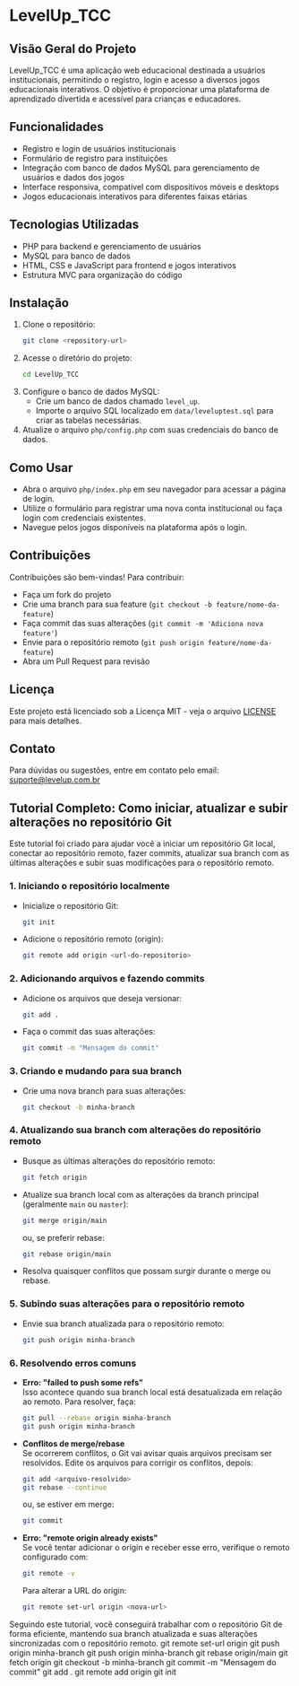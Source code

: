 # LevelUp_TCC

## Visão Geral do Projeto
LevelUp_TCC é uma aplicação web educacional destinada a usuários institucionais, permitindo o registro, login e acesso a diversos jogos educacionais interativos. O objetivo é proporcionar uma plataforma de aprendizado divertida e acessível para crianças e educadores.

## Funcionalidades
- Registro e login de usuários institucionais
- Formulário de registro para instituições
- Integração com banco de dados MySQL para gerenciamento de usuários e dados dos jogos
- Interface responsiva, compatível com dispositivos móveis e desktops
- Jogos educacionais interativos para diferentes faixas etárias

## Tecnologias Utilizadas
- PHP para backend e gerenciamento de usuários
- MySQL para banco de dados
- HTML, CSS e JavaScript para frontend e jogos interativos
- Estrutura MVC para organização do código

## Instalação

1. Clone o repositório:
   ```bash
   git clone <repository-url>
   ```
2. Acesse o diretório do projeto:
   ```bash
   cd LevelUp_TCC
   ```
3. Configure o banco de dados MySQL:
   - Crie um banco de dados chamado `level_up`.
   - Importe o arquivo SQL localizado em `data/leveluptest.sql` para criar as tabelas necessárias.
4. Atualize o arquivo `php/config.php` com suas credenciais do banco de dados.

## Como Usar
- Abra o arquivo `php/index.php` em seu navegador para acessar a página de login.
- Utilize o formulário para registrar uma nova conta institucional ou faça login com credenciais existentes.
- Navegue pelos jogos disponíveis na plataforma após o login.

## Contribuições
Contribuições são bem-vindas! Para contribuir:
- Faça um fork do projeto
- Crie uma branch para sua feature (`git checkout -b feature/nome-da-feature`)
- Faça commit das suas alterações (`git commit -m 'Adiciona nova feature'`)
- Envie para o repositório remoto (`git push origin feature/nome-da-feature`)
- Abra um Pull Request para revisão

## Licença
Este projeto está licenciado sob a Licença MIT - veja o arquivo [LICENSE](LICENSE) para mais detalhes.

## Contato
Para dúvidas ou sugestões, entre em contato pelo email: suporte@levelup.com.br

## Tutorial Completo: Como iniciar, atualizar e subir alterações no repositório Git

Este tutorial foi criado para ajudar você a iniciar um repositório Git local, conectar ao repositório remoto, fazer commits, atualizar sua branch com as últimas alterações e subir suas modificações para o repositório remoto.

### 1. Iniciando o repositório localmente

- Inicialize o repositório Git:
  ```bash
  git init
  ```

- Adicione o repositório remoto (origin):
  ```bash
  git remote add origin <url-do-repositorio>
  ```

### 2. Adicionando arquivos e fazendo commits

- Adicione os arquivos que deseja versionar:
  ```bash
  git add .
  ```

- Faça o commit das suas alterações:
  ```bash
  git commit -m "Mensagem do commit"
  ```

### 3. Criando e mudando para sua branch

- Crie uma nova branch para suas alterações:
  ```bash
  git checkout -b minha-branch
  ```

### 4. Atualizando sua branch com alterações do repositório remoto

- Busque as últimas alterações do repositório remoto:
  ```bash
  git fetch origin
  ```

- Atualize sua branch local com as alterações da branch principal (geralmente `main` ou `master`):
  ```bash
  git merge origin/main
  ```
  ou, se preferir rebase:
  ```bash
  git rebase origin/main
  ```

- Resolva quaisquer conflitos que possam surgir durante o merge ou rebase.

### 5. Subindo suas alterações para o repositório remoto

- Envie sua branch atualizada para o repositório remoto:
  ```bash
  git push origin minha-branch
  ```

### 6. Resolvendo erros comuns

- **Erro: "failed to push some refs"**  
  Isso acontece quando sua branch local está desatualizada em relação ao remoto. Para resolver, faça:
  ```bash
  git pull --rebase origin minha-branch
  git push origin minha-branch
  ```

- **Conflitos de merge/rebase**  
  Se ocorrerem conflitos, o Git vai avisar quais arquivos precisam ser resolvidos. Edite os arquivos para corrigir os conflitos, depois:
  ```bash
  git add <arquivo-resolvido>
  git rebase --continue
  ```
  ou, se estiver em merge:
  ```bash
  git commit
  ```

- **Erro: "remote origin already exists"**  
  Se você tentar adicionar o origin e receber esse erro, verifique o remoto configurado com:
  ```bash
  git remote -v
  ```
  Para alterar a URL do origin:
  ```bash
  git remote set-url origin <nova-url>
  ```

Seguindo este tutorial, você conseguirá trabalhar com o repositório Git de forma eficiente, mantendo sua branch atualizada e suas alterações sincronizadas com o repositório remoto.
  git remote set-url origin <nova-url>
  git push origin minha-branch
  git push origin minha-branch
  git rebase origin/main
  git fetch origin
  git checkout -b minha-branch
  git commit -m "Mensagem do commit"
  git add .
  git remote add origin <url-do-repositorio>
  git init
